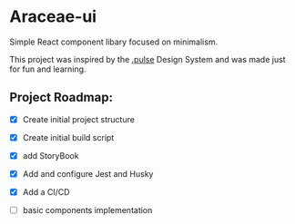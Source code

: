 # Araceae-ui

Simple React component libary focused on minimalism.

This project was inspired by the [.pulse](https://pulse.heartbeat.ua/) Design System and was made just for fun and learning.

## Project Roadmap:
  -  [X] Create initial project structure
  - [X] Create initial build script
  - [X] add StoryBook
  - [X] Add and configure Jest and Husky
  - [X] Add a CI/CD
  - [ ] basic components implementation

